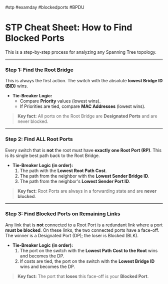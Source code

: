 #stp #examday #blockedports #BPDU 
# STP Cheat Sheet: How to Find Blocked Ports

This is a step-by-step process for analyzing any Spanning Tree topology.

---

### Step 1: Find the Root Bridge

This is always the first action. The switch with the absolute **lowest Bridge ID (BID)** wins.

* **Tie-Breaker Logic:**
    * Compare **Priority** values (lowest wins).
    * If Priorities are tied, compare **MAC Addresses** (lowest wins).

> **Key fact:** All ports on the Root Bridge are **Designated Ports** and are never blocked.

---

### Step 2: Find ALL Root Ports

Every switch that is **not** the root must have **exactly one Root Port (RP)**. This is its single best path back to the Root Bridge.

* **Tie-Breaker Logic (in order):**
    1.  The path with the **Lowest Root Path Cost**.
    2.  The path from the neighbor with the **Lowest Sender Bridge ID**.
    3.  The path from the neighbor's **Lowest Sender Port ID**.

> **Key fact:** Root Ports are always in a forwarding state and are **never blocked**.

---

### Step 3: Find Blocked Ports on Remaining Links

Any link that is **not** connected to a Root Port is a redundant link where a port **must be blocked**. On these links, the two connected ports have a face-off. The winner is a Designated Port (DP); the loser is Blocked (BLK).

* **Tie-Breaker Logic (in order):**
    1.  The port on the switch with the **Lowest Path Cost to the Root** wins and becomes the DP.
    2.  If costs are tied, the port on the switch with the **Lowest Bridge ID** wins and becomes the DP.

> **Key fact:** The port that **loses** this face-off is your **Blocked Port**.
